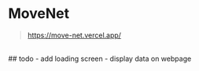 # MoveNet

> https://move-net.vercel.app/
<br/>
## todo 
- add loading screen
- display data on webpage
